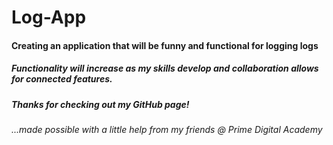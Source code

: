# Log-App
#### Creating an application that will be funny and functional for logging logs

##### Functionality will increase as my skills develop and collaboration allows for connected features.

##### Thanks for checking out my GitHub page!
###### ...made possible with a little help from my friends @ Prime Digital Academy
